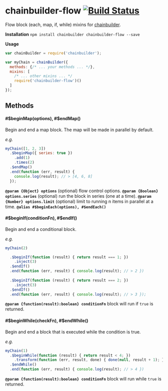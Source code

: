 # chainbuilder-flow [![Build Status](https://travis-ci.org/andrewpmckenzie/chainbuilder-flow.svg)](https://travis-ci.org/andrewpmckenzie/chainbuilder-flow)

Flow block (each, map, if, while) mixins for [chainbuilder](https://www.npmjs.com/package/chainbuilder). 

**Installation** `npm install chainbuilder chainbuilder-flow --save`

**Usage**  
```javascript
var chainBuilder = require('chainbuilder');

var myChain = chainBuilder({
  methods: {/* ... your methods ... */},
  mixins: [
    /* ... other mixins ... */
    require('chainbuilder-flow')()
  ]
});
```

## Methods

#### #$beginMap(options), #$endMap()
Begin and end a map block. The map will be made in parallel by default.  

_e.g._  
```javascript
myChain([1, 2, 3])
  .$beginMap({ series: true })
    .add(1)
    .times(2)
  .$endMap()
  .end(function (err, result) {
    console.log(result); // > [4, 6, 8]
  });
```

**`@param {Object} options`** (optional) flow control options.
**`@param {Boolean} options.series`** (optional) run the block in series (one at a time).
**`@param {Number} options.limit`** (optional) limit to running n items in parallel at a time.
**`@alias #$beginEach(options), #$endEach()`**

#### #$beginIf(conditionFn), #$endIf()
Begin and end a conditional block.  

_e.g._  
```javascript
myChain(2)

  .$beginIf(function (result) { return result === 1; })
    .inject(3)
  .$endIf()
  .end(function (err, result) { console.log(result); // > 2 })
  
  .$beginIf(function (result) { return result === 2; })
    .inject(3)
  .$endIf()
  .end(function (err, result) { console.log(result); // > 3 });
```

**`@param {function(result):boolean} conditionFn`** block will run if `true` is returned.

#### #$beginWhile(checkFn), #$endWhile()
Begin and end a block that is executed while the condition is true.  

_e.g._  
```javascript
myChain(1)
  .$beginWhile(function (result) { return result < 4; })
    .transform(function (err, result, done) { done(null, result + 1); })
  .$endWhile()
  .end(function (err, result) { console.log(result); // > 4 })
```

**`@param {function(result):boolean} conditionFn`** block will run while `true` is returned.
